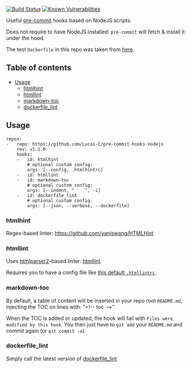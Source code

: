 [![Build Status](https://travis-ci.org/Lucas-C/pre-commit-hooks-nodejs.svg?branch=master)](https://travis-ci.org/Lucas-C/pre-commit-hooks-nodejs)
[![Known Vulnerabilities](https://snyk.io/test/github/lucas-c/pre-commit-hooks-nodejs/badge.svg)](https://snyk.io/test/github/lucas-c/pre-commit-hooks-nodejs)

Useful [pre-commit](http://pre-commit.com) hooks based on NodeJS scripts.

Does not require to have NodeJS installed: `pre-commit` will fetch & install it under the hood.

The test `Dockerfile` in this repo was taken from [here](https://github.com/docker-library/redis/blob/master/3.2/Dockerfile).

## Table of contents

<!-- toc -->

- [Usage](#usage)
    * [htmlhint](#htmlhint)
    * [htmllint](#htmllint)
    * [markdown-toc](#markdown-toc)
    * [dockerfile_lint](#dockerfile_lint)

<!-- tocstop -->

## Usage

```
repos:
-   repo: https://github.com/Lucas-C/pre-commit-hooks-nodejs
    rev: v1.1.0
    hooks:
    -   id: htmlhint
        # optional custom config:
        args: [--config, .htmlhintrc]
    -   id: htmllint
    -   id: markdown-toc
        # optional custom config:
        args: [--indent, "    ", -i]
    -   id: dockerfile_lint
        # optional custom config:
        args: [--json, --verbose, --dockerfile]
```

### htmlhint

Regex-based linter: https://github.com/yaniswang/HTMLHint

### htmllint

Uses [htmlparser2](https://github.com/fb55/htmlparser2)-based linter: [htmllint](https://github.com/htmllint/htmllint/wiki/Options).

Requires you to have a config file like [this default `.htmllintrc`](https://github.com/htmllint/htmllint-cli/blob/master/lib/default_cfg.json).

### markdown-toc

By default, a table of content will be inserted in your repo root `README.md`,
injecting the TOC on lines with: "<&#33;-- toc -->"

When the TOC is added or updated, the hook will fail with `Files were modified by this hook`.
You then just have to `git add` your `README.md` and commit again (or `git commit -a`).

### dockerfile_lint

Simply call the latest version of [dockerfile_lint](https://github.com/projectatomic/dockerfile_lint)
